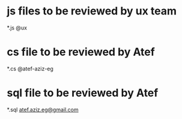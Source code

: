 # js files to be reviewed by ux team
*.js    @ux
# cs file to be reviewed by Atef
*.cs    @atef-aziz-eg
 # sql file to be reviewed by Atef
 *.sql  atef.aziz.eg@gmail.com
